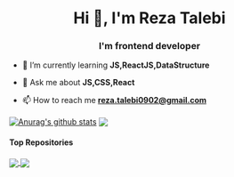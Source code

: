 <h1 align="center">Hi 👋, I'm Reza Talebi</h1>
<h3 align="center">I'm frontend developer</h3>


- 🌱 I’m currently learning **JS,ReactJS,DataStructure**

- 💬 Ask me about **JS,CSS,React**

- 📫 How to reach me **reza.talebi0902@gmail.com**



 <a href="https://github.com/reza-talebii/github-readme-stats"><img align="center" src="https://github-readme-stats.vercel.app/api?username=reza-talebii&show_icons=true&include_all_commits=true&theme=radical&hide_border=true" alt="Anurag's github stats" /></a> <a href="https://github.com/reza-talebii/github-readme-stats"><img align="center" src="https://github-readme-stats.vercel.app/api/top-langs/?username=reza-talebii&layout=compact&theme=radical&hide_border=true" /></a> 



#### Top Repositories


<a href="https://github.com/reza-talebii/crpyocurrency-app">
  <img align="center" src="https://github-readme-stats.vercel.app/api/pin/?username=reza-talebii&repo=crpyocurrency-app" />
</a>

<a href="https://github.com/reza-talebii/crpyocurrency-app">
  <img align="center" src="https://github-readme-stats.vercel.app/api/pin/?username=reza-talebii&repo=crpyocurrency-app" />

</a>

